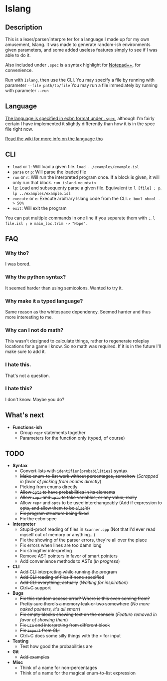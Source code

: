 # Islang

## Description

This is a lexer/parser/interpre ter for a language I made up for my own amusement, Islang. It was made to generate random-ish environments given parameters, and some added useless features simply to see if I was able to do it. 

Also included under `.spec` is a syntax highlight for [Notepad++](https://notepad-plus-plus.org/), for convenience. 

Run with `Islang`, then use the CLI.
You may specify a file by running with parameter `--file path/to/file`
You may run a file immediately by running with parameter `--run`

## Language

[The language is specified in ecbn format under `.spec`](https://github.com/Sergiovan/Islang/blob/master/.spec/spec.ebnf), although I'm fairly certain I have implemented it slightly differently than how it is in the spec file right now. 

[Read the wiki for more info on the language tho](https://github.com/Sergiovan/Islang/wiki)

## CLI
* `load` or `l`: Will load a given file. `load ../examples/example.isl`
* `parse` or `p`: Will parse the loaded file
* `run` or `r`: Will run the interpreted program once. If a block is given, it will only run that block. `run island.mountain`
* `lp`: Load and subsequenty parse a given file. Equivalent to `l [file] ; p`. `lp ../examples/example.isl` 
* `execute` or `e`: Execute arbitrary Islang code from the CLI. `e bool nbool -> 50%`
* `exit`: Will exit the program

You can put multiple commands in one line if you separate them with `;`. `l file.isl ; e main_loc.trim -> "Nope"`.

## FAQ

### Why tho?
I was bored.

### Why the python syntax?
It seemed harder than using semicolons. Wanted to try it.

### Why make it a typed language?
Same reason as the whitespace dependency. Seemed harder and thus more interesting to me.

### Why can I not do math?
This wasn't designed to calculate things, rather to regenerate roleplay locations for a game I know. So no math was required. If it is in the future I'll make sure to add it.

### I hate this.
That's not a question.

### I hate this?
I don't know. Maybe you do?

## What's next
- **Functions-ish**
  - Group `repr` statements together
  - Parameters for the function only (typed, of course)

## TODO
- **Syntax**
  - ~~Convert lists with `identifier{probabilities}` syntax~~
  - ~~Make enum-to-list work without percentages, somehow~~ (*Scrapped in favor of picking from enums directly*)
  - ~~Picking from enums directly~~
  - ~~Allow `opts` to have probabilities in its elements~~
  - ~~Allow `repr` and `opts` to take variables, or any value, really~~
  - ~~Allow `repr` and `opts` to be used interchangeably (Add if expression to opts, and allow them to be `else`'d)~~
  - ~~Fix program structure being fixed~~
  - ~~Fix the ecbn spec~~
- **Interpreter**
  - Stupid-proof reading of files in `Scanner.cpp` (Not that I'd ever read myself out of memory or anything...)
  - Fix the showing of the parser errors, they're all over the place
  - Fix errors when lines are too damn long
  - Fix stringifier interpreting
  - Remove AST pointers in favor of smart pointers
  - Add convenience methods to ASTs (*In progress*)
- **CLI**
  - ~~Add CLI interpreting while running the program~~
  - ~~Add CLI reading of files if none specified~~
  - ~~Add CLI everything, actually~~ (*Waiting for inspiration*)
  - ~~Ctrl+C support~~
- **Bugs**
  - ~~Fix this random access error? Where is this even coming from?~~
  - ~~Pretty sure there's a memory leak or two somewhere~~ (*No more naked pointers, it's all smart*)
  - ~~Fix empty blocks showing text on the console~~ (*Feature removed in favor of showing them*)
  - ~~Fix `use` and interpreting from different block~~
  - ~~Fix `import` from CLI~~
  - Ctrl+C does some silly things with the > for input
- **Testing**
  - Test how good the probabilities are
- **Git**
  - ~~Add examples~~
- **Misc**
  - Think of a name for non-percentages
  - Think of a name for the magical enum-to-list expression
